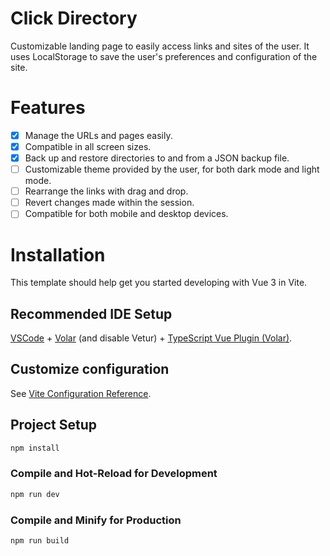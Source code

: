 # Click Directory

Customizable landing page to easily access links and sites of the user. It uses LocalStorage to save the user's preferences and configuration of the site.

# Features

- [x] Manage the URLs and pages easily.
- [x] Compatible in all screen sizes.
- [x] Back up and restore directories to and from a JSON backup file.
- [ ] Customizable theme provided by the user, for both dark mode and light mode.
- [ ] Rearrange the links with drag and drop.
- [ ] Revert changes made within the session.
- [ ] Compatible for both mobile and desktop devices.

# Installation

This template should help get you started developing with Vue 3 in Vite.

## Recommended IDE Setup

[VSCode](https://code.visualstudio.com/) + [Volar](https://marketplace.visualstudio.com/items?itemName=Vue.volar) (and disable Vetur) + [TypeScript Vue Plugin (Volar)](https://marketplace.visualstudio.com/items?itemName=Vue.vscode-typescript-vue-plugin).

## Customize configuration

See [Vite Configuration Reference](https://vitejs.dev/config/).

## Project Setup

```sh
npm install
```

### Compile and Hot-Reload for Development

```sh
npm run dev
```

### Compile and Minify for Production

```sh
npm run build
```
